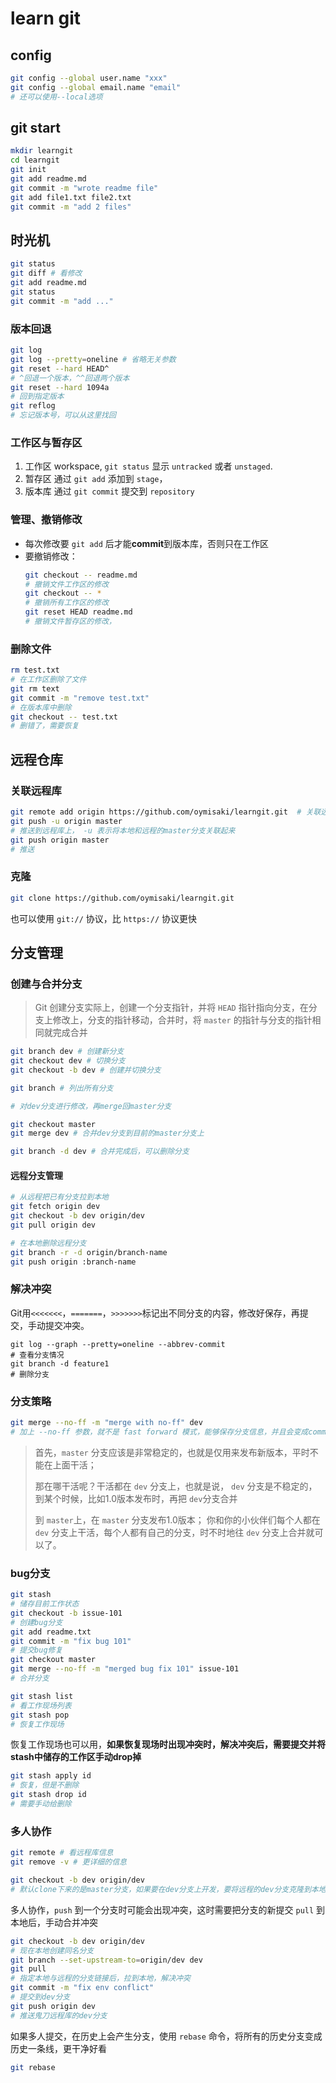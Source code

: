 # learn git

## config
```sh
git config --global user.name "xxx"
git config --global email.name "email"
# 还可以使用--local选项
```

## git start
```sh
mkdir learngit
cd learngit
git init
git add readme.md
git commit -m "wrote readme file"
git add file1.txt file2.txt
git commit -m "add 2 files"
```

## 时光机
```sh
git status
git diff # 看修改
git add readme.md
git status
git commit -m "add ..."
```

### 版本回退
```sh
git log
git log --pretty=oneline # 省略无关参数
git reset --hard HEAD^
# ^回退一个版本，^^回退两个版本
git reset --hard 1094a
# 回到指定版本
git reflog
# 忘记版本号，可以从这里找回
```

### 工作区与暂存区
1. 工作区 workspace, `git status` 显示 `untracked` 或者 `unstaged`.
2. 暂存区 通过 `git add` 添加到 `stage`， 
3. 版本库 通过 `git commit` 提交到 `repository`

### 管理、撤销修改
+ 每次修改要 `git add` 后才能**commit**到版本库，否则只在工作区
+ 要撤销修改：
  ```sh
  git checkout -- readme.md
  # 撤销文件工作区的修改
  git checkout -- *
  # 撤销所有工作区的修改
  git reset HEAD readme.md
  # 撤销文件暂存区的修改，
  ```

### 删除文件
```sh
rm test.txt
# 在工作区删除了文件
git rm text
git commit -m "remove test.txt"
# 在版本库中删除
git checkout -- test.txt
# 删错了，需要恢复
```

## 远程仓库

### 关联远程库
```sh
git remote add origin https://github.com/oymisaki/learngit.git  # 关联远程库
git push -u origin master
# 推送到远程库上， -u 表示将本地和远程的master分支关联起来
git push origin master
# 推送
```

### 克隆
```sh
git clone https://github.com/oymisaki/learngit.git
```
也可以使用 `git://` 协议，比 `https://` 协议更快

## 分支管理

### 创建与合并分支
> Git 创建分支实际上，创建一个分支指针，并将 `HEAD` 指针指向分支，在分支上修改上，分支的指针移动，合并时，将 `master` 的指针与分支的指针相同就完成合并
```sh
git branch dev # 创建新分支
git checkout dev # 切换分支
git checkout -b dev # 创建并切换分支

git branch # 列出所有分支

# 对dev分支进行修改，再merge回master分支

git checkout master 
git merge dev # 合并dev分支到目前的master分支上

git branch -d dev # 合并完成后，可以删除分支
```
#### 远程分支管理
```sh
# 从远程把已有分支拉到本地
git fetch origin dev
git checkout -b dev origin/dev
git pull origin dev

# 在本地删除远程分支
git branch -r -d origin/branch-name
git push origin :branch-name
```

### 解决冲突
Git用`<<<<<<<`，`=======`，`>>>>>>>`标记出不同分支的内容，修改好保存，再提交，手动提交冲突。
```
git log --graph --pretty=oneline --abbrev-commit
# 查看分支情况
git branch -d feature1
# 删除分支
```

### 分支策略
```sh
git merge --no-ff -m "merge with no-ff" dev
# 加上 --no-ff 参数，就不是 fast forward 模式，能够保存分支信息，并且会变成commit，所以要加后面的参数
```

>首先，`master` 分支应该是非常稳定的，也就是仅用来发布新版本，平时不能在上面干活；
>
>那在哪干活呢？干活都在  `dev`  分支上，也就是说， `dev` 分支是不稳定的，到某个时候，比如1.0版本发布时，再把 `dev`分支合并
>
>到 `master`上，在 `master` 分支发布1.0版本；
你和你的小伙伴们每个人都在 `dev` 分支上干活，每个人都有自己的分支，时不时地往 `dev` 分支上合并就可以了。

### bug分支
```sh
git stash
# 储存目前工作状态
git checkout -b issue-101
# 创建bug分支
git add readme.txt 
git commit -m "fix bug 101"
# 提交bug修复
git checkout master
git merge --no-ff -m "merged bug fix 101" issue-101
# 合并分支

git stash list
# 看工作现场列表
git stash pop
# 恢复工作现场
```

恢复工作现场也可以用，**如果恢复现场时出现冲突时，解决冲突后，需要提交并将stash中储存的工作区手动drop掉**
```sh
git stash apply id
# 恢复，但是不删除
git stash drop id
# 需要手动给删除
```

### 多人协作

```sh
git remote # 看远程库信息
git remove -v # 更详细的信息

git checkout -b dev origin/dev
# 默认clone下来的是master分支，如果要在dev分支上开发，要将远程的dev分支克隆到本地
```

多人协作，`push` 到一个分支时可能会出现冲突，这时需要把分支的新提交 `pull` 到本地后，手动合并冲突

```sh
git checkout -b dev origin/dev
# 现在本地创建同名分支
git branch --set-upstream-to=origin/dev dev
git pull
# 指定本地与远程的分支链接后，拉到本地，解决冲突
git commit -m "fix env conflict"
# 提交到dev分支
git push origin dev
# 推送鬼刀远程库的dev分支
```
如果多人提交，在历史上会产生分支，使用 `rebase` 命令，将所有的历史分支变成历史一条线，更干净好看

```sh
git rebase
```
